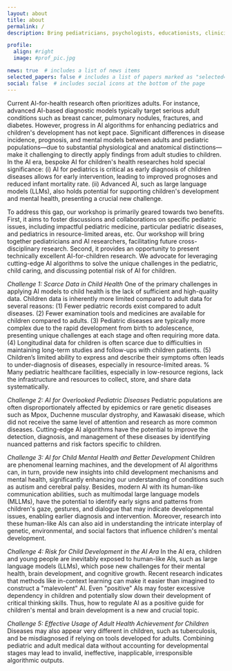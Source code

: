 ```yaml
---
layout: about
title: about
permalink: /
description: Bring pediatricians, psychologists, educationists, clinicians and AI researchers together to think about the future.

profile:
  align: #right
  image: #prof_pic.jpg

news: true  # includes a list of news items
selected_papers: false # includes a list of papers marked as "selected={true}"
social: false  # includes social icons at the bottom of the page
---
```


<!-- {% include visual.html %} -->


Current AI-for-health research often prioritizes adults. For instance, advanced AI-based diagnostic models typically target serious adult conditions such as breast cancer, pulmonary nodules, fractures, and diabetes. However, progress in AI algorithms for enhancing pediatrics and children's development has not kept pace. Significant differences in disease incidence, prognosis, and mental models between adults and pediatric populations—due to substantial physiological and anatomical distinctions—make it challenging to directly apply findings from adult studies to children. In the AI era, bespoke AI for children's health researches hold special significance: (i) AI for pediatrics is critical as early diagnosis of children diseases allows for early intervention, leading to improved prognoses and reduced infant mortality rate. (ii) Advanced AI, such as large language models (LLMs), also holds potential for supporting children's development and mental health, presenting a crucial new challenge.     

To address this gap, our workshop is primarily geared towards two benefits. First, it aims to foster discussions and collaborations on specific pediatric issues, including impactful pediatric medicine, particular pediatric diseases, and pediatrics in resource-limited areas, etc. Our workshop will bring together pediatricians and AI researchers, facilitating future cross-disciplinary research. Second, it provides an opportunity to present technically excellent AI-for-children research. We advocate for leveraging cutting-edge AI algorithms to solve the unique challenges in the pediatric, child caring, and discussing potential risk of AI for children.     

*Challenge 1: Scarce Data in Child Health* One of the primary challenges in applying AI models to child health is the lack of sufficient and high-quality data. Children data is inherently more limited compared to adult data for several reasons: (1) Fewer pediatric records exist compared to adult diseases. (2) Fewer examination tools and medicines are available for children compared to adults. (3) Pediatric diseases are typically more complex due to the rapid development from birth to adolescence, presenting unique challenges at each stage and often requiring more data. (4) Longitudinal data for children is often scarce due to difficulties in maintaining long-term studies and follow-ups with children patients. (5) Children’s limited ability to express and describe their symptoms often leads to under-diagnosis of diseases, especially in resource-limited areas.
% Many pediatric healthcare facilities, especially in low-resource regions, lack the infrastructure and resources to collect, store, and share data systematically. 

*Challenge 2: AI for Overlooked Pediatric Diseases* Pediatric populations are often disproportionately affected by epidemics or rare genetic diseases such as Mpox, Duchenne muscular dystrophy, and Kawasaki disease, which did not receive the same level of attention and research as more common diseases. Cutting-edge AI algorithms have the potential to improve the detection, diagnosis, and management of these diseases by identifying nuanced patterns and risk factors specific to children.

*Challenge 3: AI for Child Mental Health and Better Development* Children are phenomenal learning machines, and the development of AI algorithms can, in turn, provide new insights into child development mechanisms and mental health, significantly enhancing our understanding of conditions such as autism and cerebral palsy. Besides, modern AI with its human-like communication abilities, such as multimodal large language models (MLLMs), have the potential to identify early signs and patterns from children's gaze, gestures, and dialogue that may indicate developmental issues, enabling earlier diagnosis and intervention. Moreover, research into these human-like AIs can also aid in understanding the intricate interplay of genetic, environmental, and social factors that influence children's mental development.

*Challenge 4: Risk for Child Development in the AI Ara*
In the AI era, children and young people are inevitably exposed to human-like AIs, such as large language models (LLMs), which pose new challenges for their mental health, brain development, and cognitive growth. Recent research indicates that methods like in-context learning can make it easier than imagined to construct a "malevolent" AI. Even "positive" AIs may foster excessive dependency in children and potentially slow down their development of critical thinking skills. Thus, how to regulate AI as a positive guide for children's mental and brain development is a new and crucial topic.

*Challenge 5: Effective Usage of Adult Health Achievement for Children* Diseases may also appear very different in children, such as tuberculosis, and be misdiagnosed if relying on tools developed for adults. Combining pediatric and adult medical data without accounting for developmental stages may lead to invalid, ineffective, inapplicable, irresponsible algorithmic outputs. 


<!-- {% if page.news %}
  {% include news.html %}
{% endif %} -->
